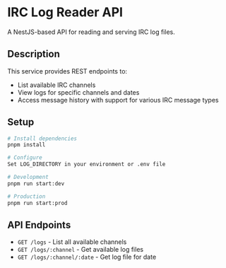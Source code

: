 # IRC Log Reader API

A NestJS-based API for reading and serving IRC log files.

## Description

This service provides REST endpoints to:
- List available IRC channels
- View logs for specific channels and dates
- Access message history with support for various IRC message types

## Setup

```bash
# Install dependencies
pnpm install

# Configure
Set LOG_DIRECTORY in your environment or .env file

# Development
pnpm run start:dev

# Production
pnpm run start:prod
```

## API Endpoints

- `GET /logs` - List all available channels
- `GET /logs/:channel` - Get available log files
- `GET /logs/:channel/:date` - Get log file for date
